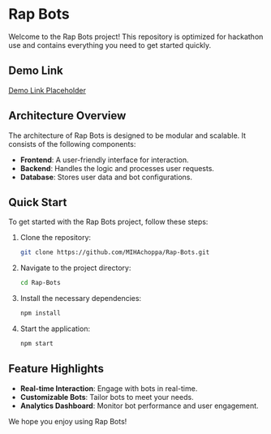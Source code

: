 # Rap Bots

Welcome to the Rap Bots project! This repository is optimized for hackathon use and contains everything you need to get started quickly.

## Demo Link
[Demo Link Placeholder](#)

## Architecture Overview
The architecture of Rap Bots is designed to be modular and scalable. It consists of the following components:
- **Frontend**: A user-friendly interface for interaction.
- **Backend**: Handles the logic and processes user requests.
- **Database**: Stores user data and bot configurations.

## Quick Start
To get started with the Rap Bots project, follow these steps:
1. Clone the repository:
   ```bash
   git clone https://github.com/MIHAchoppa/Rap-Bots.git
   ```
2. Navigate to the project directory:
   ```bash
   cd Rap-Bots
   ```
3. Install the necessary dependencies:
   ```bash
   npm install
   ```
4. Start the application:
   ```bash
   npm start
   ```

## Feature Highlights
- **Real-time Interaction**: Engage with bots in real-time.
- **Customizable Bots**: Tailor bots to meet your needs.
- **Analytics Dashboard**: Monitor bot performance and user engagement.

We hope you enjoy using Rap Bots!